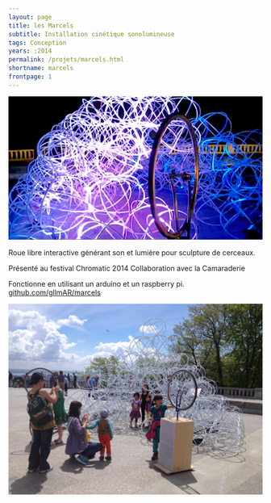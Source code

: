 ```yaml
---
layout: page
title: les Marcels
subtitle: Installation cinétique sonolumineuse
tags: Conception
years: ;2014
permalink: /projets/marcels.html
shortname: marcels
frontpage: 1
---
```

![marcels](../../assets/img/img_marcels_01.jpg)

Roue libre interactive générant son et lumière pour sculpture de cerceaux.

Présenté au festival Chromatic 2014
Collaboration avec la Camaraderie

Fonctionne en utilisant un arduino et un raspberry pi.
[github.com/gllmAR/marcels](https://github.com/gllmAR/marcels)

![marcels](../../assets/img/img_marcels_02.jpg)
